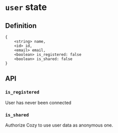 # `user` state


## Definition
```
{
	<string> name,
	<id> id,
	<email> email,
	<boolean> is_registered: false
	<boolean> is_shared: false
}
```


## API

### `is_registered`
User has never been connected

### `is_shared`
Authorize Cozy to use user data as anonymous one.
